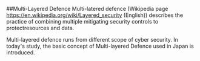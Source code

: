 ##Multi-Layered Defence
Multi-latered defence (Wikipedia page https://en.wikipedia.org/wiki/Layered_security (English)) 
describes the practice of combining multiple mitigating security controls to protectresources and data.

Multi-layered defence runs from different scope of cyber security. In today's study, the basic concept of Multi-layered Defence used in Japan is introduced.
